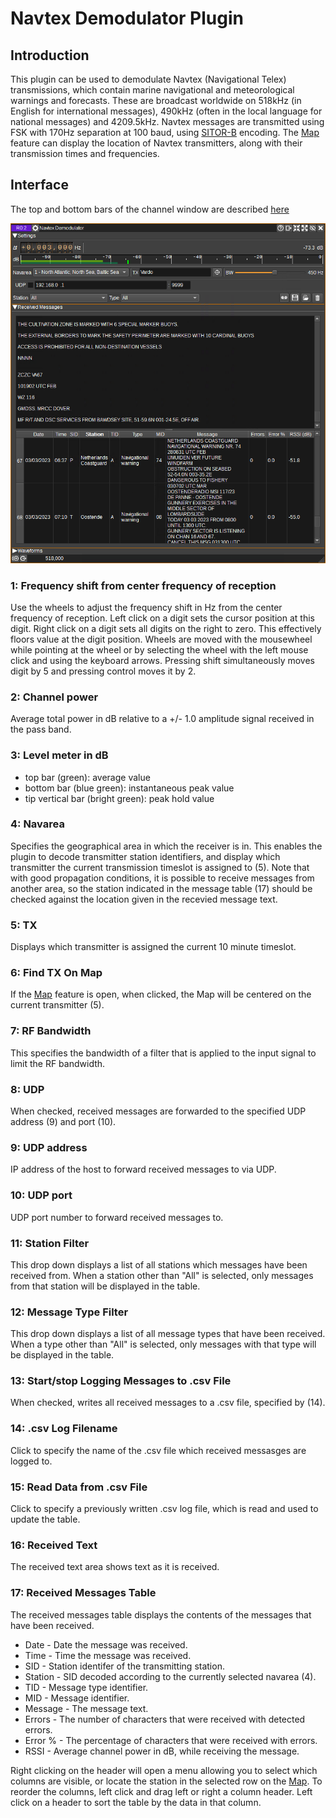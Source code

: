 <h1>Navtex Demodulator Plugin</h1>

<h2>Introduction</h2>

This plugin can be used to demodulate Navtex (Navigational Telex) transmissions, which contain marine navigational and meteorological warnings and forecasts.
These are broadcast worldwide on 518kHz (in English for international messages), 490kHz (often in the local language for national messages) and 4209.5kHz.
Navtex messages are transmitted using FSK with 170Hz separation at 100 baud, using [SITOR-B](https://www.itu.int/dms_pubrec/itu-r/rec/m/R-REC-M.625-4-201203-I!!PDF-E.pdf]) encoding.
The [Map](../../feature/map/readme.md) feature can display the location of Navtex transmitters, along with their transmission times and frequencies.

<h2>Interface</h2>

The top and bottom bars of the channel window are described [here](../../../sdrgui/channel/readme.md)

![Navtex Demodulator plugin GUI](../../../doc/img/NavtexDemod_plugin.png)

<h3>1: Frequency shift from center frequency of reception</h3>

Use the wheels to adjust the frequency shift in Hz from the center frequency of reception. Left click on a digit sets the cursor position at this digit. Right click on a digit sets all digits on the right to zero. This effectively floors value at the digit position. Wheels are moved with the mousewheel while pointing at the wheel or by selecting the wheel with the left mouse click and using the keyboard arrows. Pressing shift simultaneously moves digit by 5 and pressing control moves it by 2.

<h3>2: Channel power</h3>

Average total power in dB relative to a +/- 1.0 amplitude signal received in the pass band.

<h3>3: Level meter in dB</h3>

  - top bar (green): average value
  - bottom bar (blue green): instantaneous peak value
  - tip vertical bar (bright green): peak hold value

<h3>4: Navarea</h3>

Specifies the geographical area in which the receiver is in. This enables the plugin to decode transmitter station identifiers, and display which transmitter the current transmission timeslot is assigned to (5).
Note that with good propagation conditions, it is possible to receive messages from another area, so the station indicated in the message table (17) should be checked against the location given in the recevied message text.

<h3>5: TX</h3>

Displays which transmitter is assigned the current 10 minute timeslot.

<h3>6: Find TX On Map</h3>

If the [Map](../../feature/map/readme.md) feature is open, when clicked, the Map will be centered on the current transmitter (5).

<h3>7: RF Bandwidth</h3>

This specifies the bandwidth of a filter that is applied to the input signal to limit the RF bandwidth.

<h3>8: UDP</h3>

When checked, received messages are forwarded to the specified UDP address (9) and port (10).

<h3>9: UDP address</h3>

IP address of the host to forward received messages to via UDP.

<h3>10: UDP port</h3>

UDP port number to forward received messages to.

<h3>11: Station Filter</h3>

This drop down displays a list of all stations which messages have been received from. When a station other than "All" is selected, only messages from that station will be displayed in the table.

<h3>12: Message Type Filter</h3>

This drop down displays a list of all message types that have been received. When a type other than "All" is selected, only messages with that type will be displayed in the table.

<h3>13: Start/stop Logging Messages to .csv File</h3>

When checked, writes all received messages to a .csv file, specified by (14).

<h3>14: .csv Log Filename</h3>

Click to specify the name of the .csv file which received messasges are logged to.

<h3>15: Read Data from .csv File</h3>

Click to specify a previously written .csv log file, which is read and used to update the table.

<h3>16: Received Text</h3>

The received text area shows text as it is received.

<h3>17: Received Messages Table</h3>

The received messages table displays the contents of the messages that have been received.

* Date - Date the message was received.
* Time - Time the message was received.
* SID - Station identifer of the transmitting station.
* Station - SID decoded according to the currently selected navarea (4).
* TID - Message type identifier.
* MID - Message identifier.
* Message - The message text.
* Errors - The number of characters that were received with detected errors.
* Error % - The percentage of characters that were received with errors.
* RSSI - Average channel power in dB, while receiving the message.

Right clicking on the header will open a menu allowing you to select which columns are visible, or locate the station in the selected row on the [Map](../../feature/map/readme.md).
To reorder the columns, left click and drag left or right a column header.
Left click on a header to sort the table by the data in that column.

